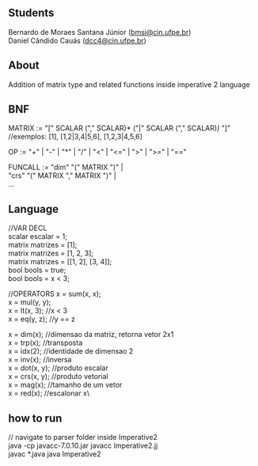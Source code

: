 ## Students
Bernardo de Moraes Santana Júnior (bmsj@cin.ufpe.br)\
Daniel Cândido Cauás (dcc4@cin.ufpe.br)

## About

Addition of matrix type and related functions inside imperative 2 language

## BNF

MATRIX := "[" SCALAR ("," SCALAR)* ("|" SCALAR ("," SCALAR)*)* "]"\
//exemplos: [1], [1,2|3,4|5,6], [1,2,3|4,5,6]

OP := "+" | "-" | "*" | "/" | "<" | "<=" | ">" | ">=" | "=="

FUNCALL := "dim" "(" MATRIX ")"			|\
"crs" "(" MATRIX "," MATRIX ")"  	|\
...

## Language

//VAR DECL  
scalar escalar = 1;\
matrix matrizes = [1];\
matrix matrizes = [1, 2, 3];\
matrix matrizes = [[1, 2], [3, 4]];\
bool bools = true;\
bool bools = x < 3;

//OPERATORS
x = sum(x, x);\
x = mul(y, y);\
x = lt(x, 3);           //x < 3\
x = eq(y, z);			//y == z

x = dim(x);			//dimensao da matriz, retorna vetor 2x1\
x = trp(x);			//transposta\
x = idx(2);			//identidade de dimensao 2\
x = inv(x);			//inversa\
x = dot(x, y);			//produto escalar\
x = crs(x, y);			//produto vetorial\
x = mag(x);			//tamanho de um vetor\
x = red(x);			//escalonar x\



## how to run
// navigate to parser folder inside Imperative2\
java -cp javacc-7.0.10.jar javacc Imperative2.jj\
javac *.java
java Imperative2